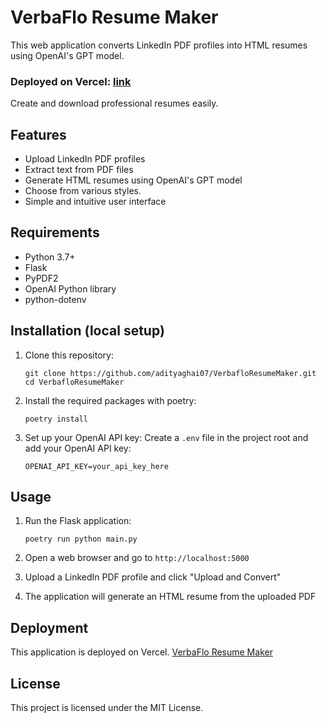 # VerbaFlo Resume Maker

This web application converts LinkedIn PDF profiles into HTML resumes using OpenAI's GPT model.




### Deployed on Vercel: [link](https://verbaflo-resume-maker.vercel.app/)

Create and download professional resumes easily.


## Features

- Upload LinkedIn PDF profiles
- Extract text from PDF files
- Generate HTML resumes using OpenAI's GPT model
- Choose from various styles.
- Simple and intuitive user interface

## Requirements

- Python 3.7+
- Flask
- PyPDF2
- OpenAI Python library
- python-dotenv

## Installation (local setup)

1. Clone this repository:
   ```
   git clone https://github.com/adityaghai07/VerbafloResumeMaker.git
   cd VerbafloResumeMaker
   ```

2. Install the required packages with poetry:
   ```
   poetry install

   ```

3. Set up your OpenAI API key:
   Create a `.env` file in the project root and add your OpenAI API key:
   ```
   OPENAI_API_KEY=your_api_key_here
   ```

## Usage

1. Run the Flask application:
   ```
   poetry run python main.py
   ```

2. Open a web browser and go to `http://localhost:5000`

3. Upload a LinkedIn PDF profile and click "Upload and Convert"

4. The application will generate an HTML resume from the uploaded PDF

## Deployment

This application is deployed on Vercel. [VerbaFlo Resume Maker](https://verbaflo-resume-maker.vercel.app/)

## License

This project is licensed under the MIT License.
